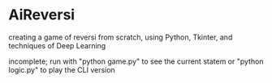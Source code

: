 # AiReversi
creating a game of reversi from scratch, using Python, Tkinter, and techniques of Deep Learning  

incomplete; run with "python game.py" to see the current statem or "python logic.py" to play the CLI version